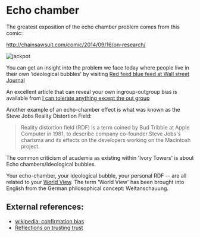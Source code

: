﻿# Echo chamber

The greatest exposition of the echo chamber problem comes from this comic:

<http://chainsawsuit.com/comic/2014/09/16/on-research/>

![jackpot](chainsawsuit_dot_com_20140916-research.png)

You can get an insight into the problem we face today where people live in their own 'ideological bubbles' by visiting
[Red feed blue feed at Wall street Journal](http://graphics.wsj.com/blue-feed-red-feed/)

An excellent article that can reveal your own ingroup-outgroup bias is available from [I can tolerate anything except the out group](http://slatestarcodex.com/2014/09/30/i-can-tolerate-anything-except-the-outgroup/)

Another example of an echo-chamber effect is what was known as the Steve Jobs Reality Distortion Field:

>Reality distortion field (RDF) is a term coined by Bud Tribble at Apple Computer in 1981, to describe company co-founder Steve Jobs's charisma and its effects on the developers working on the Macintosh project.

The common criticism of academia as existing within 'Ivory Towers' is about Echo chambers/Ideological bubbles.

Your echo-chamber, your ideological bubble, your personal RDF -- are all related to your [World View](https://en.wikipedia.org/wiki/World_view). The term 'World View' has been brought into English from the German philosophical concept: Weltanschauung.




## External references:

* [wikipedia: confirmation bias](https://en.wikipedia.org/wiki/Confirmation_bias)
* [Reflections on trusting trust](https://www.schneier.com/blog/archives/2006/01/countering_trus.html)